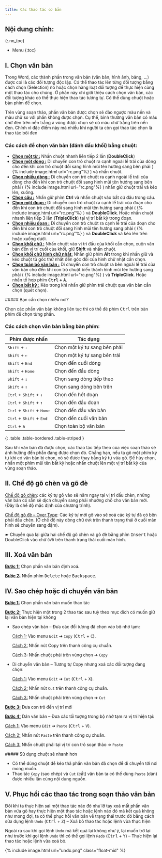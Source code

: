 ```yaml
---
title: Các thao tác cơ bản
---
```


## Nội dung chính:
{:.no_toc}
* Menu
{:toc}

## I. Chọn văn bản

Trong Word, các thành phần trong văn bản (văn bản, hình ảnh, bảng, …) được coi là các đối tượng độc lập. Có thể thao tác lên từng đối tượng bằng cách chọn (Selection) nó hoặc chọn hàng loạt đối tượng để thực hiện cùng một thao tác cho chúng. Ở phần này chỉ giới thiệu cách chọn văn bản, các đối tượng khác có thể thực hiện thao tác tương tự. Có thể dùng chuột hoặc bàn phím để chọn.

Trên vùng soạn thảo, phần văn bản được chọn sẽ đảo ngược màu nền và màu chữ so với phần không được chọn. Cụ thể, bình thường văn bản có màu chữ đen trên nền trắng à vùng được chọn sẽ có màu chữ trắng trên nền đen. Chính vì đặc điểm này mà nhiều khi người ta còn gọi thao tác chọn là thao tác bôi đen

### Các cách để chọn văn bản (đánh dấu khối) bằng chuột:

- **<u>Chọn một từ                :</u>** Nhấn chuột nhanh liên tiếp 2 lần (**DoubleClick**)
- **<u>Chọn một dòng              :</u>** Di chuyển con trỏ chuột ra cạnh ngoài lề trái của dòng cho đến khi con trỏ chuột đổi sang hình mũi tên hướng sang bên phải ( <span>{% include image.html url="rc.png"%}<span> ) và nhấn chuột.
- **<u>Chọn nhiều dòng            :</u>** Di chuyển con trỏ chuột ra cạnh ngoài lề trái của dòng cho đến khi con trỏ chuột đổi sang hình mũi tên hướng sang bên phải ( <span>{% include image.html url="rc.png"%}<span> ) nhấn giữ chuột trái và kéo lên, xuống.
- **<u>Chọn câu                   :</u>** Nhấn giữ phím **Ctrl** và nhấn chuột vào bất cứ đâu trong câu.
- **<u>Chọn một đoạn              :</u>** Di chuyển con trỏ chuột ra cạnh lề trái của đoạn cho đến khi con trỏ chuột đổi sang hình mũi tên hướng sang phải ( <span>{% include image.html url="rc.png"%}<span> ) và **DoubleClick**. Hoặc nhấn chuột nhanh liên tiếp 3 lần (**TripleClick**) tại vị trí bất kỳ trong đoạn.
- **<u>Chọn nhiều đoạn            :</u>** Di chuyển con trỏ chuột ra cạnh lề trái của đoạn cho đến khi con trỏ chuột đổi sang hình mũi tên hướng sang phải ( <span>{% include image.html url="rc.png"%}<span> ) và **DoubleClick** và kéo lên trên hoặc xuống dưới.
- **<u>Chọn khối chữ              :</u>** Nhấn chuột vào vị trí đầu của khối cần chọn, cuộn văn bản đến vị trí cuối của khối, giữ **Shift** và nhấn chuột.
- **<u>Chọn khối chữ hình chữ nhật:</u>** Nhấn giữ phím **Alt** trong khi nhấn giữ và kéo chuột từ góc thứ nhất đến góc đối của hình chữ nhật cần chọn.
- **<u>Chọn toàn bộ văn bản       :</u>** Di chuyển con trỏ chuột ra bên ngoài lề trái của văn bản cho đến khi con trỏ chuột biến thành hình mũi tên hướng sang phải ( <span>{% include image.html url="rc.png"%}<span> ) và **TripleClick**. Hoặc nhấn tổ hợp phím **<kbd>Ctrl</kbd> + <kbd>A</kbd>**.
- **<u>Chọn bất kỳ                :</u>** Kéo trong khi nhấn giữ phím trái chuột qua văn bản cần chọn (quét chọn).

<div class="note primary" markdown="1">
##### Bạn cần chọn nhiều nơi?

Chọn các phần văn bản không liên tục thì có thể đè phím <kbd>Ctrl</kbd> trên bàn phím để chọn từng phần.
</div>

### Các cách chọn văn bản bằng bàn phím:

|      **Phím được nhấn**      |         **Tác dụng**       |
|------------------------------|----------------------------|
|<kbd>Shift</kbd> + <kbd>→</kbd>          |Chọn một ký tự sang bên phải|
|<kbd>Shift</kbd> + <kbd>←</kbd>          |Chọn một ký tự sang bên trái|
|<kbd>Shift</kbd> + <kbd>End</kbd>        |Chọn đến cuối dòng          |
|<kbd>Shift</kbd> + <kbd>Home</kbd>       |Chọn đến đầu dòng           |
|<kbd>Shift</kbd> + <kbd>↓</kbd>          |Chọn sang dòng tiếp theo    |
|<kbd>Shift</kbd> + <kbd>↑</kbd>          |Chọn sang dòng bên trên     |
|<kbd>Ctrl</kbd> + <kbd>Shift</kbd> + <kbd>↓</kbd>   |Chọn đến hết đoạn           |
|<kbd>Ctrl</kbd> + <kbd>Shift</kbd> + <kbd>↑</kbd>   |Chọn đến đầu đoạn           |
|<kbd>Ctrl</kbd> + <kbd>Shift</kbd> + <kbd>Home</kbd>|Chọn đến đầu văn bản        |
|<kbd>Ctrl</kbd> + <kbd>Shift</kbd> + <kbd>End</kbd> |Chọn đến cuối văn bản       |
|<kbd>Ctrl</kbd> + <kbd>A</kbd>           |Chọn toàn bộ văn bản        |
{: .table .table-bordered .table-striped }

Sau khi văn bản đã được chọn, các thao tác tiếp theo của việc soạn thảo sẽ ảnh hưởng đến phần đang được chọn đó. Chẳng hạn, nếu ta gõ một phím ký tự khi có văn bản bị chọn, nó sẽ được thay bằng ký tự vừa gõ. Để hủy chọn, nhấn một phím mũi tên bất kỳ hoặc nhấn chuột lên một vị trí bất kỳ của vùng soạn thảo.

## II. Chế độ gõ chèn và gõ đè

<u>Chế độ gõ chèn</u>: các ký tự gõ vào sẽ nằm ngay tại vị trí dấu chèn, những văn bản có sẵn sẽ dịch chuyển sang phải nhường chỗ cho văn bản mới. (Đây là chế độ mặc định của chương trình).

<u>Chế độ gõ đè – Over Type</u>: Các ký tự mới gõ vào sẽ xoá các ký tự đã có bên phải dấu chèn. (Ở chế độ này dòng chữ `OVR` trên thanh trạng thái ở cuối màn hình sẽ chuyển sang đậm).

➽ Chuyển qua lại giữa hai chế độ gõ chèn và gõ đè bằng phím <kbd>Insert</kbd> hoặc DoubleClick vào chữ `OVR` trên thanh trạng thái cuối màn hình.

## III. Xoá văn bản

**<u>Bước 1:</u>** Chọn phần văn bản định xoá.

**<u>Bước 2:</u>** Nhấn phím <kbd>Delete</kbd> hoặc <kbd>Backspace</kbd>.

## IV. Sao chép hoặc di chuyển văn bản

**<u>Bước 1:</u>** Chọn phần văn bản muốn thao tác

**<u>Bước 2:</u>** Thực hiện một trong 2 thao tác sau tuỳ theo mục đích có muốn giữ lại văn bản hiện tại không

- Sao chép văn bản – Đưa các đối tượng đã chọn vào bộ nhớ tạm:

    <u>Cách 1:</u> Vào menu `Edit` ➔ `Copy` (<kbd>Ctrl</kbd> + <kbd>C</kbd>).

    <u>Cách 2:</u> Nhấn nút Copy trên thanh công cụ chuẩn.

    <u>Cách 3:</u> Nhấn chuột phải trên vùng chọn ➔ `Copy`

-   Di chuyển văn bản – Tương tự Copy nhưng xoá các đối tượng đang chọn:

    <u>Cách 1:</u> Vào menu `Edit` ➔ `Cut` (<kbd>Ctrl</kbd> + <kbd>X</kbd>).

    <u>Cách 2:</u> Nhấn nút `Cut` trên thanh công cụ chuẩn.

    <u>Cách 3:</u> Nhấn chuột phải trên vùng chọn ➔ `Cut`

**<u>Bước 3:</u>** Đưa con trỏ đến vị trí mới

**<u>Bước 4:</u>** Dán văn bản – Đưa các tối tượng trong bộ nhớ tạm ra vị trí hiện tại:

<u>Cách 1:</u> Vào menu `Edit` ➔ `Paste` (<kbd>Ctrl</kbd> + <kbd>V</kbd>).

<u>Cách 2:</u> Nhấn nút `Paste` trên thanh công cụ chuẩn.

<u>Cách 3:</u> Nhấn chuột phải tại vị trí con trỏ soạn thảo ➔ `Paste`

<div class="note primary" markdown="1">
##### Sử dụng chuột sẽ nhanh hơn

- Có thể dùng chuột để kéo thả phần văn bản đã chọn để di chuyển tới nơi mong muốn.
- Thao tác `Copy` (sao chép) và `Cut` (cắt) văn bản ta có thể dùng `Paste` (dán) được nhiều lần cùng nội dung nguồn.

</div>

## V. Phục hồi các thao tác trong soạn thảo văn bản

Đôi khi ta thực hiện sai một thao tác nào đó như lỡ tay xoá mất phần văn bản vừa gõ hay thực hiện một thao tác hoặc lệnh nào đó mà kết quả không như mong đợi, ta có thể phục hồi văn bản về trạng thái trước đó bằng cách sửa dụng lệnh `Undo` (<kbd>Ctrl</kbd> + <kbd>Z</kbd>) – Xoá bỏ thao tác hoặc lệnh vừa thực hiện

Ngoài ra sau khi gọi lệnh `Undo` mà kết quả lại không như ý, lại muốn trở lại như trước khi gọi lệnh `Undo` thì có thể gọi lệnh `Redo` (<kbd>Ctrl</kbd> + <kbd>Y</kbd>) – Thực hiện lại thao tác hoặc lệnh vừa xoá bỏ.

{% include image.html url="undo.png" class="float-mid" %}